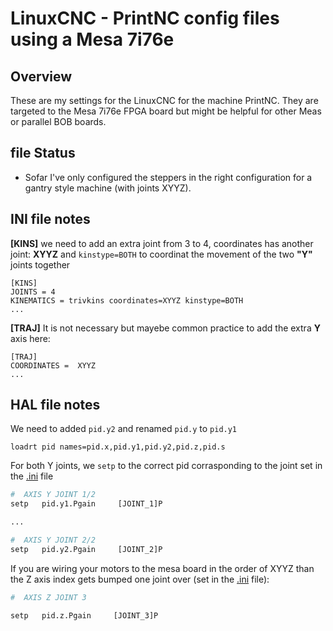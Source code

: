 # LinuxCNC - PrintNC config files using a Mesa 7i76e

## Overview
These are my settings for the LinuxCNC for the machine PrintNC. They are targeted to the Mesa 7i76e FPGA board but might be helpful for other Meas or parallel BOB boards. 

## file Status
- Sofar I've only configured the steppers in the right configuration for a gantry style machine (with joints XYYZ).

## INI file notes

**[KINS]** we need to add an extra joint from 3 to 4, coordinates has another joint: **XYYZ** and `kinstype=BOTH` to coordinat the movement of the two **"Y"** joints together

```
[KINS]
JOINTS = 4
KINEMATICS = trivkins coordinates=XYYZ kinstype=BOTH
...
```

**[TRAJ]** It is not necessary but mayebe common practice to add the extra **Y** axis here:
```
[TRAJ]
COORDINATES =  XYYZ
...
```

## HAL file notes

We need to added `pid.y2` and renamed `pid.y` to `pid.y1`
```
loadrt pid names=pid.x,pid.y1,pid.y2,pid.z,pid.s
```

For both Y joints, we `setp` to the correct pid corrasponding to the joint set in the [.ini](Howard_PrintNC.ini) file
```python
#  AXIS Y JOINT 1/2
setp   pid.y1.Pgain     [JOINT_1]P

...

#  AXIS Y JOINT 2/2
setp   pid.y2.Pgain     [JOINT_2]P
```


If you are wiring your motors to the mesa board in the order of XYYZ than the Z axis index gets bumped one joint over (set in the [.ini](Howard_PrintNC.ini) file):
```python
#  AXIS Z JOINT 3

setp   pid.z.Pgain     [JOINT_3]P
```
